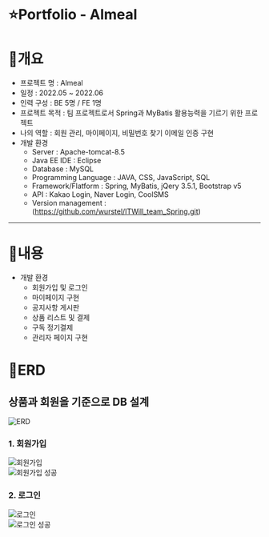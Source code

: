 ⭐️Portfolio - Almeal
======================

📝개요
=======
* 프로젝트 명 : Almeal
* 일정 : 2022.05 ~ 2022.06
* 인력 구성 : BE 5명 / FE 1명
* 프로젝트 목적 : 팀 프로젝트로서 Spring과 MyBatis 활용능력을 기르기 위한 프로젝트
* 나의 역할 : 회원 관리, 마이페이지, 비밀번호 찾기 이메일 인증 구현
* 개발 환경
  + Server : Apache-tomcat-8.5
  + Java EE IDE : Eclipse 
  + Database : MySQL
  + Programming Language : JAVA, CSS, JavaScript, SQL
  + Framework/Flatform : Spring, MyBatis, jQery 3.5.1, Bootstrap v5
  + API : Kakao Login, Naver Login, CoolSMS
  + Version management : (https://github.com/wurstel/ITWill_team_Spring.git)
* * *

📝내용
=======
* 개발 환경
  + 회원가입 및 로그인
  + 마이페이지 구현
  + 공지사항 게시판
  + 상품 리스트 및 결제
  + 구독 정기결제
  + 관리자 페이지 구현
 
📝ERD
=======
## 상품과 회원을 기준으로 DB 설계
![ERD](https://user-images.githubusercontent.com/104838354/177590669-cd0c474f-5ddf-471d-b8fa-b4e261952770.png)

### 1. 회원가입
<img alt="회원가입" src="https://user-images.githubusercontent.com/104838354/177475923-091936fe-7025-41a3-92f3-252e864fe380.png"><br>
<img alt="회원가입 성공" src="https://user-images.githubusercontent.com/104838354/177476226-5c68518f-321d-495e-aff9-9a5e7458ddd9.png"><br>

### 2. 로그인
<img alt="로그인" src="https://user-images.githubusercontent.com/104838354/177476400-ac8f14d9-f436-46a4-90d3-cfaa15769e56.png"><br>
<img alt="로그인 성공" src="https://user-images.githubusercontent.com/104838354/177476446-1890c4ca-1abf-458b-b95c-427f6bf7f220.png"><br>
